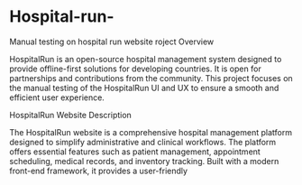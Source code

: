 # Hospital-run-
Manual testing on hospital run website
roject Overview

HospitalRun is an open-source hospital management system designed to provide offline-first solutions for developing countries. It is open for partnerships and contributions from the community. This project focuses on the manual testing of the HospitalRun UI and UX to ensure a smooth and efficient user experience.

HospitalRun Website Description

The HospitalRun website is a comprehensive hospital management platform designed to simplify administrative and clinical workflows. The platform offers essential features such as patient management, appointment scheduling, medical records, and inventory tracking. Built with a modern front-end framework, it provides a user-friendly
